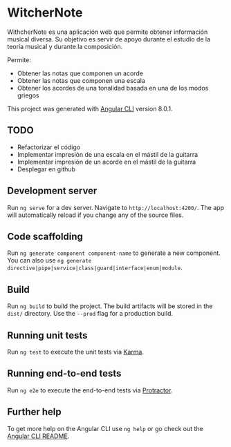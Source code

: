 # WitcherNote

WithcherNote es una aplicación web que permite obtener información musical diversa. Su objetivo es servir de apoyo durante el estudio de la teoría musical y durante la composición.

Permite:

* Obtener las notas que componen un acorde
* Obtener las notas que componen una escala
* Obtener los acordes de una tonalidad basada en una de los modos griegos

This project was generated with [Angular CLI](https://github.com/angular/angular-cli) version 8.0.1.

## TODO

* Refactorizar el código
* Implementar impresión de una escala en el mástil de la guitarra
* Implementar impresión de un acorde en el mástil de la guitarra
* Desplegar en github

## Development server

Run `ng serve` for a dev server. Navigate to `http://localhost:4200/`. The app will automatically reload if you change any of the source files.

## Code scaffolding

Run `ng generate component component-name` to generate a new component. You can also use `ng generate directive|pipe|service|class|guard|interface|enum|module`.

## Build

Run `ng build` to build the project. The build artifacts will be stored in the `dist/` directory. Use the `--prod` flag for a production build.

## Running unit tests

Run `ng test` to execute the unit tests via [Karma](https://karma-runner.github.io).

## Running end-to-end tests

Run `ng e2e` to execute the end-to-end tests via [Protractor](http://www.protractortest.org/).

## Further help

To get more help on the Angular CLI use `ng help` or go check out the [Angular CLI README](https://github.com/angular/angular-cli/blob/master/README.md).
